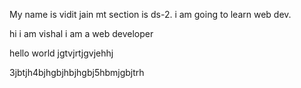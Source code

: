 My name is vidit jain
mt section is ds-2.
i am going to learn web dev.

hi i am vishal
 i am a web developer

 hello world
 jgtvjrtjgvjehhj

 3jbtjh4bjhgbjhbjhgbj5hbmjgbjtrh
